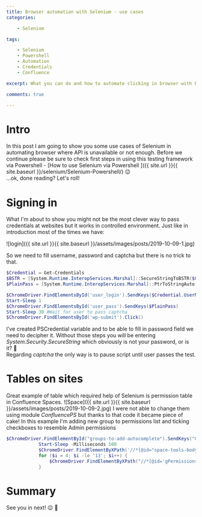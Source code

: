 ```yaml
---
title: Browser automation with Selenium - use cases
categories:

    - Selenium

tags:

    - Selenium
    - Powershell
    - Automation
    - Credentials
    - Confluence

excerpt: What you can do and how to automate clicking in browser with Powershell

comments: true

---
```

# Intro

In this post I am going to show you some use cases of Selenium in automating browser where API is unavailable or not enough. Before we continue please be sure to check first steps in using this testing framework via Powershell - [How to use Selenium via Powershell
]({{ site.url }}{{ site.baseurl }}/selenium/Selenium-Powershell/) 😉 <br>
...ok, done reading? Let's roll!
# Signing in

What I'm about to show you might not be the most clever way to pass credentials at websites but it works in controlled environment. Just like in introduction most of the times we have:

![login]({{ site.url }}{{ site.baseurl }}/assets/images/posts/2019-10-09-1.jpg)

So we need to fill username, password and captcha but there is no trick to that.
```powershell
$Credential = Get-Credentials
$BSTR = [System.Runtime.InteropServices.Marshal]::SecureStringToBSTR($Credential.Password)
$PlainPass = [System.Runtime.InteropServices.Marshal]::PtrToStringAuto($BSTR)

$ChromeDriver.FindElementsById('user_login').SendKeys($Credential.UserName)
Start-Sleep 1
$ChromeDriver.FindElementsById('user_pass').SendKeys($PlainPass)
Start-Sleep 30 #Wait for user to pass captcha
$ChromeDriver.FindElementsById('wp-submit').Click()
```
I've created PSCredential variable and to be able to fill in password field we need to decipher it. Without those steps you will be entering *System.Security.SecureString* which obviously is not your password, or is it? 🤔<br> 
Regarding *captcha* the only way is to pause script until user passes the test.

# Tables on sites

Great example of table which required help of Selenium is permission table in Confluence Spaces.
![Space]({{ site.url }}{{ site.baseurl }}/assets/images/posts/2019-10-09-2.jpg)
I were not able to change them using module *ConfluencePS* but thanks to that code it became piece of cake! In this example I'm adding new group to permissions list and ticking checkboxes to resemble Admin permissions
```powershell
$ChromeDriver.FindElementById("groups-to-add-autocomplete").SendKeys("Conf_$TribeKey$SpaceKey`_$Tribe`_$SpaceName`_Admin")
            Start-Sleep -Milliseconds 500
            $ChromeDriver.FindElementByXPath('//*[@id="space-tools-body"]/form/div/div[3]/input[2]').Click()
            for ($i = 4; $i -le '13'; $i++) {
                $ChromeDriver.FindElementByXPath("//*[@id='gPermissionsTable']/tbody/tr[3]/td[$i]/input").Click()
            }
```











# Summary

See you in next! 😉 🧠

